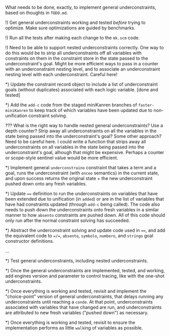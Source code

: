 What needs to be done, exactly, to implement general underconstraints,
based on thoughts in `TODO.md`.

!) Get general underconstraints working and tested *before* trying to
 optimize.  Make sure optimizations are guided by benchmarks.

!) Run all the tests after making each change to the `mk.scm` code.

!) Need to be able to support nested underconstraints correctly.  One
 way to do this would be to strip all underconstraints off all
 variables with constraints on them in the constraint store in the
 state passed to the underconstraint's goal.  Might be more efficient
 ways to pass in a counter with an underconstraint nesting level, and
 to associate an underconstraint nesting level with each
 underconstraint.  Careful here!


*) Update the constraint record object to include a list of
 underconstraint goals (without duplicates) associated with each logic
 variable. [done and tested]

*) Add the `add-c` code from the staged miniKanren branches of
 `faster-miniKanren` to keep track of which variables have been
 updated due to non-unification constraint solving.

??? What is the right way to handle nested general underconstraints?
Use a depth counter?  Strip away all underconstraints on all the
variables in the state being passed into the underconstraint's goal?
Some other approach?  Need to be careful here.  I could write a
function that strips away all underconstraints on all variables in the
state being passed into the underconstraint's goal, alhough that might
be expensive.  Perhaps a counter or scope-style sentinel value would
be more efficient.

*) Implement general `underconstraino` constraint that takes a term
and a goal, runs the underconstraint (with `onceo` semantics) in the
current state, and upon success returns the original state + the new
underconstraint pushed down onto any fresh variables.

*) Update `==` definition to run the underconstraints on variables
 that have been extended due to unification (in `added`) or are in the
 list of variables that have had constraints updated (through `add-c`
 being called).  The code also needs to push down the underconstraints
 onto fresh variables in a similar manner to how `absento` constraints
 are pushed down.  All of this code should only run after the normal
 constraint solving has succeeded.

*) Abstract the underconstraint solving and update code used in `==`,
 and add the equivalent code to `=/=`, `absento`, `symbolo`,
 `numbero`, and `stringo` goal constructor definitions.

...

*) Test general underconstraints, including nested underconstraints.

*) Once the general underconstraints are implemented, tested, and
 working, add engines version and parameter to control tracing, like
 with the one-shot underconstraints.

*) Once everything is working and tested, revisit and implement the
 "choice-point" version of general underconstraints, that delays
 running any underconstraints until reaching a `conde`.  At that
 point, underconstraints associated with variables that have changed
 are run, and underconstraints are attributed to new fresh variables
 ("pushed down") as necessary.

*) Once everything is working and tested, revisit to ensure the
 implementation performs as little `walk`ing of variables as possible.